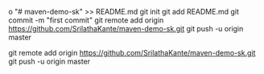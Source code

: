 o "# maven-demo-sk" >> README.md
git init
git add README.md
git commit -m "first commit"
git remote add origin https://github.com/SrilathaKante/maven-demo-sk.git
git push -u origin master

git remote add origin https://github.com/SrilathaKante/maven-demo-sk.git
git push -u origin master
